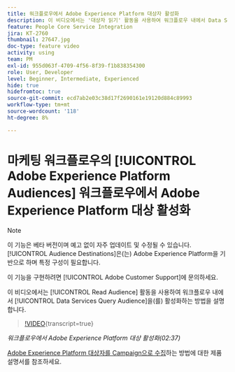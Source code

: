 ```yaml
---
title: 워크플로우에서 Adobe Experience Platform 대상자 활성화
description: 이 비디오에서는 '대상자 읽기' 활동을 사용하여 워크플로우 내에서 Data Services 쿼리 대상자를 활성화하는 방법을 설명합니다.
feature: People Core Service Integration
jira: KT-2760
thumbnail: 27647.jpg
doc-type: feature video
activity: using
team: PM
exl-id: 955d063f-4709-4f56-8f39-f1b838354300
role: User, Developer
level: Beginner, Intermediate, Experienced
hide: true
hidefromtoc: true
source-git-commit: ecd7ab2e03c38d17f2690161e19120d884c89993
workflow-type: tm+mt
source-wordcount: '118'
ht-degree: 8%

---
```


# 마케팅 워크플로우의 [!UICONTROL Adobe Experience Platform Audiences] 워크플로우에서 Adobe Experience Platform 대상 활성화

>[!NOTE]
>
>이 기능은 베타 버전이며 예고 없이 자주 업데이트 및 수정될 수 있습니다. [!UICONTROL Audience Destinations]은(는) Adobe Experience Platform을 기반으로 하며 특정 구성이 필요합니다.
>
>이 기능을 구현하려면 [!UICONTROL Adobe Customer Support]에 문의하세요.

이 비디오에서는 [!UICONTROL Read Audience] 활동을 사용하여 워크플로우 내에서 [!UICONTROL Data Services Query Audience]을(를) 활성화하는 방법을 설명합니다.

>[!VIDEO](https://video.tv.adobe.com/v/27647?learn=on){transcript=true}

*워크플로우에서 Adobe Experience Platform 대상 활성화(02:37)*

[Adobe Experience Platform 대상자를 Campaign으로 수집](https://experienceleague.adobe.com/docs/campaign-standard/using/integrating-with-adobe-cloud/adobe-experience-platform/aep-sources-destinations/ingest-aep-data.html)하는 방법에 대한 제품 설명서를 참조하세요.

